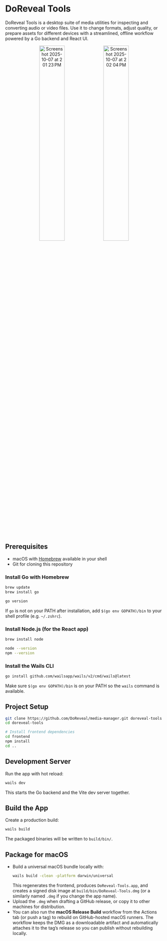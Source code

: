 # DoReveal Tools

DoReveal Tools is a desktop suite of media utilities for inspecting and converting audio or video files. Use it to change formats, adjust quality, or prepare assets for different devices with a streamlined, offline workflow powered by a Go backend and React UI.

<p align="center">
  <img width="40%" alt="Screenshot 2025-10-07 at 2 01 23 PM" src="https://github.com/user-attachments/assets/56341cc8-9b6b-4077-a9e5-8f0252274eda" />
  <img width="40%" alt="Screenshot 2025-10-07 at 2 02 04 PM" src="https://github.com/user-attachments/assets/d31a48e4-10f9-4466-8e8b-eeac4f77e102" />
</p>

## Prerequisites
- macOS with [Homebrew](https://brew.sh/) available in your shell
- Git for cloning this repository

### Install Go with Homebrew
```bash
brew update
brew install go

go version
```
If `go` is not on your PATH after installation, add `$(go env GOPATH)/bin` to your shell profile (e.g. `~/.zshrc`).

### Install Node.js (for the React app)
```bash
brew install node

node --version
npm --version
```

### Install the Wails CLI
```bash
go install github.com/wailsapp/wails/v2/cmd/wails@latest
```
Make sure `$(go env GOPATH)/bin` is on your PATH so the `wails` command is available.

## Project Setup
```bash
git clone https://github.com/DoReveal/media-manager.git doreveal-tools
cd doreveal-tools

# Install frontend dependencies
cd frontend
npm install
cd ..
```

## Development Server
Run the app with hot reload:
```bash
wails dev
```
This starts the Go backend and the Vite dev server together.

## Build the App
Create a production build:
```bash
wails build
```
The packaged binaries will be written to `build/bin/`.

## Package for macOS
- Build a universal macOS bundle locally with:
  ```bash
  wails build -clean -platform darwin/universal
  ```
  This regenerates the frontend, produces `DoReveal-Tools.app`, and creates a signed disk image at `build/bin/DoReveal-Tools.dmg` (or a similarly named `.dmg` if you change the app name).
- Upload the `.dmg` when drafting a GitHub release, or copy it to other machines for distribution.
- You can also run the **macOS Release Build** workflow from the Actions tab (or push a tag) to rebuild on GitHub-hosted macOS runners. The workflow keeps the DMG as a downloadable artifact and automatically attaches it to the tag’s release so you can publish without rebuilding locally.
